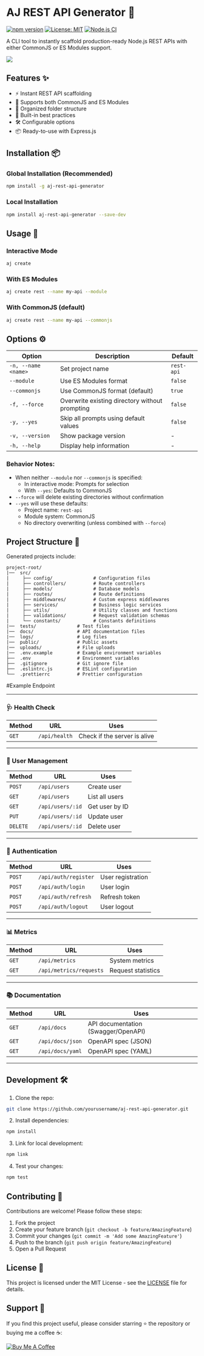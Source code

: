 # AJ REST API Generator 🚀

[![npm version](https://img.shields.io/npm/v/aj-rest-api-generator)](https://npmjs.com/package/aj-rest-api-generator)
[![License: MIT](https://img.shields.io/badge/License-MIT-yellow.svg)](https://opensource.org/licenses/MIT)
[![Node.js CI](https://github.com/Aj3322/aj-rest-api-generator/actions/workflows/npm-publish.yml/badge.svg)](https://github.com/Aj3322/aj-rest-api-generator/actions/workflows/npm-publish.yml)

A CLI tool to instantly scaffold production-ready Node.js REST APIs with either CommonJS or ES Modules support.

<img src="https://github.com/user-attachments/assets/3cda5952-8970-43fa-97b9-34a968d2e5e3" />

## Features ✨

- ⚡️ Instant REST API scaffolding
- 🔄 Supports both CommonJS and ES Modules
- 📁 Organized folder structure
- 🔐 Built-in best practices
- 🛠️ Configurable options
- 📦 Ready-to-use with Express.js

## Installation 📦

### Global Installation (Recommended)
```bash
npm install -g aj-rest-api-generator
```

### Local Installation
```bash
npm install aj-rest-api-generator --save-dev
```

## Usage 🚀

### Interactive Mode
```bash
aj create
```

### With ES Modules
```bash
aj create rest --name my-api --module
```

### With CommonJS (default)
```bash
aj create rest --name my-api --commonjs
```

## Options ⚙️

| Option                | Description                                      | Default     |
|-----------------------|--------------------------------------------------|-------------|
| `-n, --name <name>`   | Set project name                                 | `rest-api`  |
| `--module`            | Use ES Modules format                            | `false`     |
| `--commonjs`          | Use CommonJS format (default)                    | `true`      |
| `-f, --force`         | Overwrite existing directory without prompting   | `false`     |
| `-y, --yes`           | Skip all prompts using default values            | `false`     |
| `-v, --version`       | Show package version                             | -           |
| `-h, --help`          | Display help information                         | -           |

### Behavior Notes:
- When neither `--module` nor `--commonjs` is specified:
  - In interactive mode: Prompts for selection
  - With `--yes`: Defaults to CommonJS
- `--force` will delete existing directories without confirmation
- `--yes` will use these defaults:
  - Project name: `rest-api`
  - Module system: CommonJS
  - No directory overwriting (unless combined with `--force`)

## Project Structure 📂

Generated projects include:

```
project-root/
|──  src/
|     ├── config/               # Configuration files
|     ├── controllers/          # Route controllers
|     ├── models/               # Database models
|     ├── routes/               # Route definitions
|     ├── middlewares/          # Custom express middlewares
|     ├── services/             # Business logic services
|     ├── utils/                # Utility classes and functions
|     ├── validations/          # Request validation schemas
|     └── constants/            # Constants definitions
|──  tests/               # Test files
|──  docs/                # API documentation files
|──  logs/                # Log files
|──  public/              # Public assets
|──  uploads/             # File uploads
|──  .env.example         # Example environment variables
├──  .env                 # Environment variables
├──  .gitignore           # Git ignore file
├──  .eslintrc.js         # ESLint configuration
└──  .prettierrc          # Prettier configuration
```

#Example Endpoint

---

### 🩺 Health Check

| Method | URL | Uses |
|--------|-----|------|
| `GET` | `/api/health` | Check if the server is alive |

---

### 👥 User Management

| Method | URL | Uses |
|--------|-----|------|
| `POST` | `/api/users` | Create user |
| `GET` | `/api/users` | List all users |
| `GET` | `/api/users/:id` | Get user by ID |
| `PUT` | `/api/users/:id` | Update user |
| `DELETE` | `/api/users/:id` | Delete user |

---

### 🔐 Authentication

| Method | URL | Uses |
|--------|-----|------|
| `POST` | `/api/auth/register` | User registration |
| `POST` | `/api/auth/login` | User login |
| `POST` | `/api/auth/refresh` | Refresh token |
| `POST` | `/api/auth/logout` | User logout |

---

### 📊 Metrics

| Method | URL | Uses |
|--------|-----|------|
| `GET` | `/api/metrics` | System metrics |
| `GET` | `/api/metrics/requests` | Request statistics |

---

### 📚 Documentation

| Method | URL | Uses |
|--------|-----|------|
| `GET` | `/api/docs` | API documentation (Swagger/OpenAPI) |
| `GET` | `/api/docs/json` | OpenAPI spec (JSON) |
| `GET` | `/api/docs/yaml` | OpenAPI spec (YAML) |

---


## Development 🛠️

1. Clone the repo:
```bash
git clone https://github.com/yourusername/aj-rest-api-generator.git
```

2. Install dependencies:
```bash
npm install
```

3. Link for local development:
```bash
npm link
```

4. Test your changes:
```bash
npm test
```

## Contributing 🤝

Contributions are welcome! Please follow these steps:

1. Fork the project
2. Create your feature branch (`git checkout -b feature/AmazingFeature`)
3. Commit your changes (`git commit -m 'Add some AmazingFeature'`)
4. Push to the branch (`git push origin feature/AmazingFeature`)
5. Open a Pull Request

## License 📄

This project is licensed under the MIT License - see the [LICENSE](LICENSE) file for details.

## Support 💖

If you find this project useful, please consider starring ⭐ the repository or buying me a coffee ☕:

[![Buy Me A Coffee](https://www.buymeacoffee.com/assets/img/custom_images/orange_img.png)](https://www.buymeacoffee.com/yourusername)
